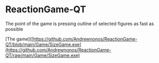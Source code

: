 # ReactionGame-QT

The point of the game is pressing outline of selected figures as fast as possible

[The game]([https://github.com/Andrewnonos/ReactionGame-QT/blob/main/Game/SizeGame.exe](https://github.com/Andrewnonos/ReactionGame-QT/raw/main/Game/SizeGame.exe)
